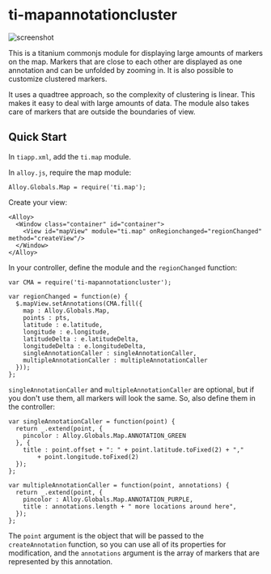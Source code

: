 # ti-mapannotationcluster

![screenshot](https://raw.githubusercontent.com/canbican/ti-mapannotationcluster/master/sc.png)

This is a titanium commonjs module for displaying large amounts of markers on the map. Markers that are close to each other are displayed as one annotation and can be unfolded by zooming in. It is also possible to customize clustered markers.

It uses a quadtree approach, so the complexity of clustering is linear. This makes it easy to deal with large amounts of data. The module also takes care of markers that are outside the boundaries of view.

## Quick Start

In `tiapp.xml`, add the `ti.map` module.

In `alloy.js`, require the map module:

```
Alloy.Globals.Map = require('ti.map');
```

Create your view:

```
<Alloy>
  <Window class="container" id="container">
    <View id="mapView" module="ti.map" onRegionchanged="regionChanged" method="createView"/>
  </Window>
</Alloy>
```

In your controller, define the module and the `regionChanged` function:

```
var CMA = require('ti-mapannotationcluster');

var regionChanged = function(e) {
  $.mapView.setAnnotations(CMA.fill({
    map : Alloy.Globals.Map,
    points : pts,
    latitude : e.latitude,
    longitude : e.longitude,
    latitudeDelta : e.latitudeDelta,
    longitudeDelta : e.longitudeDelta,
    singleAnnotationCaller : singleAnnotationCaller,
    multipleAnnotationCaller : multipleAnnotationCaller
  }));
};
```

`singleAnnotationCaller` and `multipleAnnotationCaller` are optional, but if you don't use them, all markers will look the same. So, also define them in the controller:

```
var singleAnnotationCaller = function(point) {
  return _.extend(point, {
    pincolor : Alloy.Globals.Map.ANNOTATION_GREEN
  }, {
    title : point.offset + ": " + point.latitude.toFixed(2) + ","
        + point.longitude.toFixed(2)
  });
};

var multipleAnnotationCaller = function(point, annotations) {
  return _.extend(point, {
    pincolor : Alloy.Globals.Map.ANNOTATION_PURPLE,
    title : annotations.length + " more locations around here",
  });
};
```

The `point` argument is the object that will be passed to the `createAnnotation` function, so you can use all of its properties for modification, and the `annotations` argument is the array of markers that are represented by this annotation.

